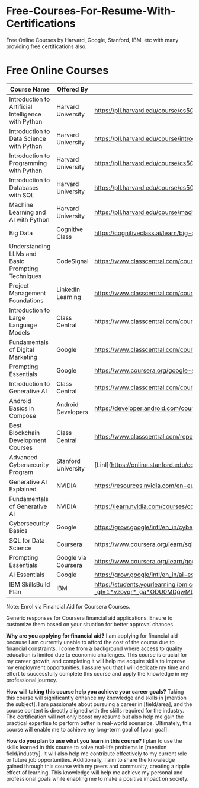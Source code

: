 # Free-Courses-For-Resume-With-Certifications
Free Online Courses by Harvard, Google, Stanford, IBM, etc with many providing free certifications also.

# Free Online Courses

| Course Name                                             | Offered By                        | Course Link                                                                                          |
|---------------------------------------------------------|------------------------------------|------------------------------------------------------------------------------------------------------|
| Introduction to Artificial Intelligence with Python | Harvard University               | https://pll.harvard.edu/course/cs50s-introduction-artificial-intelligence-python            |
| Introduction to Data Science with Python               | Harvard University               | https://pll.harvard.edu/course/introduction-data-science-python                             |
| Introduction to Programming with Python         | Harvard University               | https://pll.harvard.edu/course/cs50s-introduction-programming-python                        |
| Introduction to Databases with SQL              | Harvard University               | https://pll.harvard.edu/course/cs50s-introduction-databases-sql                              |
| Machine Learning and AI with Python                   | Harvard University               | https://pll.harvard.edu/course/machine-learning-and-ai-python                                |
| Big Data                                              | Cognitive Class                  | https://cognitiveclass.ai/learn/big-data                                                     |
| Understanding LLMs and Basic Prompting Techniques     | CodeSignal     | https://www.classcentral.com/course/codesignal-understanding-llms-and-basic-prompting-techniques-357769 |
| Project Management Foundations                        | LinkedIn Learning | https://www.classcentral.com/course/linkedin-learning-project-management-foundations-31092   |
| Introduction to Large Language Models                 | Class Central                    | https://www.classcentral.com/course/introduction-to-large-language-models-199879             |
| Fundamentals of Digital Marketing                     | Google         | https://www.classcentral.com/course/google-fundamentals-of-digital-marketing-98265           |
| Prompting Essentials                                   | Google              | https://www.coursera.org/google-specializations/prompting-essentials-gwg                     |
| Introduction to Generative AI                         | Class Central                    | https://www.classcentral.com/course/introduction-to-generative-ai-199878                     |
| Android Basics in Compose                             | Android Developers               | https://developer.android.com/courses/android-basics-compose/course                         |
| Best Blockchain Development Courses                   | Class Central                    | https://www.classcentral.com/report/best-blockchain-development-courses/                     |
| Advanced Cybersecurity Program   | Stanford University | [Linl](https://online.stanford.edu/courses/xacs100-advanced-cybersecurity-program-preview | 
| Generative AI Explained                               | NVIDIA                           | https://resources.nvidia.com/en-eu-ai-buying-campaign-fy25q1/generative-ai-explained         |
| Fundamentals of Generative AI                         | NVIDIA                           | https://learn.nvidia.com/courses/course-detail?course_id=course-v1:DLI+S-FX-15+V1            |
| Cybersecurity Basics                                  | Google                           | https://grow.google/intl/en_in/cybersecurity-course/                                         |
| SQL for Data Science                                  | Coursera                         | https://www.coursera.org/learn/sql-data-science                                              |
| Prompting Essentials                                  | Google via Coursera              | https://www.coursera.org/learn/google-prompting-essentials                                   |
| AI Essentials                                         | Google                           | https://grow.google/intl/en_in/ai-essentials/                                                |
| IBM SkillsBuild Plan                                  | IBM                              | https://students.yourlearning.ibm.com/activity/PLAN-58FA14F64C9B?_gl=1*vzoyqr*_ga*ODU0MDgwMDgzLjE3MzQxNzUyMDg.*_ga_FYECCCS21D*MTczNDE3NTIwOC4xLjEuMTczNDE3NTIyNS4wLjAuMA..&utm_source=skillsbuild.org |


Note: Enrol via Financial Aid for Coursera Courses.

Generic responses for Coursera financial aid applications. Ensure to customize them based on your situation for better approval chances.

**Why are you applying for financial aid?**
I am applying for financial aid because I am currently unable to afford the cost of the course due to financial constraints. I come from a background where access to quality education is limited due to economic challenges. This course is crucial for my career growth, and completing it will help me acquire skills to improve my employment opportunities. I assure you that I will dedicate my time and effort to successfully complete this course and apply the knowledge in my professional journey.

**How will taking this course help you achieve your career goals?**
Taking this course will significantly enhance my knowledge and skills in [mention the subject]. I am passionate about pursuing a career in [field/area], and the course content is directly aligned with the skills required for the industry. The certification will not only boost my resume but also help me gain the practical expertise to perform better in real-world scenarios. Ultimately, this course will enable me to achieve my long-term goal of [your goal].

**How do you plan to use what you learn in this course?**
I plan to use the skills learned in this course to solve real-life problems in [mention field/industry]. It will also help me contribute effectively to my current role or future job opportunities. Additionally, I aim to share the knowledge gained through this course with my peers and community, creating a ripple effect of learning. This knowledge will help me achieve my personal and professional goals while enabling me to make a positive impact on society.

